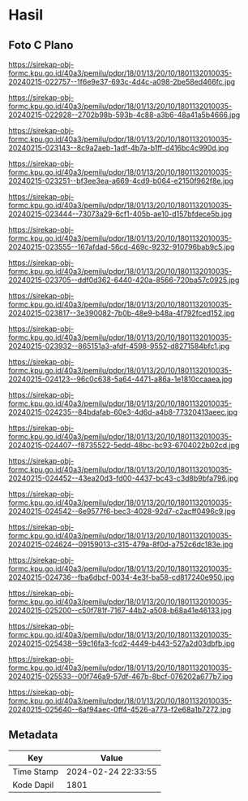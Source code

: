# Hasil

## Foto C Plano

https://sirekap-obj-formc.kpu.go.id/40a3/pemilu/pdpr/18/01/13/20/10/1801132010035-20240215-022757--1f6e9e37-693c-4d4c-a098-2be58ed466fc.jpg

https://sirekap-obj-formc.kpu.go.id/40a3/pemilu/pdpr/18/01/13/20/10/1801132010035-20240215-022928--2702b98b-593b-4c88-a3b6-48a41a5b4666.jpg

https://sirekap-obj-formc.kpu.go.id/40a3/pemilu/pdpr/18/01/13/20/10/1801132010035-20240215-023143--8c9a2aeb-1adf-4b7a-b1ff-d416bc4c990d.jpg

https://sirekap-obj-formc.kpu.go.id/40a3/pemilu/pdpr/18/01/13/20/10/1801132010035-20240215-023251--bf3ee3ea-a669-4cd9-b064-e2150f962f8e.jpg

https://sirekap-obj-formc.kpu.go.id/40a3/pemilu/pdpr/18/01/13/20/10/1801132010035-20240215-023444--73073a29-6cf1-405b-ae10-d157bfdece5b.jpg

https://sirekap-obj-formc.kpu.go.id/40a3/pemilu/pdpr/18/01/13/20/10/1801132010035-20240215-023555--167afdad-56cd-469c-9232-910796bab9c5.jpg

https://sirekap-obj-formc.kpu.go.id/40a3/pemilu/pdpr/18/01/13/20/10/1801132010035-20240215-023705--ddf0d362-6440-420a-8566-720ba57c0925.jpg

https://sirekap-obj-formc.kpu.go.id/40a3/pemilu/pdpr/18/01/13/20/10/1801132010035-20240215-023817--3e390082-7b0b-48e9-b48a-4f792fced152.jpg

https://sirekap-obj-formc.kpu.go.id/40a3/pemilu/pdpr/18/01/13/20/10/1801132010035-20240215-023932--865151a3-afdf-4598-9552-d8271584bfc1.jpg

https://sirekap-obj-formc.kpu.go.id/40a3/pemilu/pdpr/18/01/13/20/10/1801132010035-20240215-024123--96c0c638-5a64-4471-a86a-1e1810ccaaea.jpg

https://sirekap-obj-formc.kpu.go.id/40a3/pemilu/pdpr/18/01/13/20/10/1801132010035-20240215-024235--84bdafab-60e3-4d6d-a4b8-77320413aeec.jpg

https://sirekap-obj-formc.kpu.go.id/40a3/pemilu/pdpr/18/01/13/20/10/1801132010035-20240215-024407--f8735522-5edd-48bc-bc93-6704022b02cd.jpg

https://sirekap-obj-formc.kpu.go.id/40a3/pemilu/pdpr/18/01/13/20/10/1801132010035-20240215-024452--43ea20d3-fd00-4437-bc43-c3d8b9bfa796.jpg

https://sirekap-obj-formc.kpu.go.id/40a3/pemilu/pdpr/18/01/13/20/10/1801132010035-20240215-024542--6e9577f6-bec3-4028-92d7-c2acff0496c9.jpg

https://sirekap-obj-formc.kpu.go.id/40a3/pemilu/pdpr/18/01/13/20/10/1801132010035-20240215-024624--09159013-c315-479a-8f0d-a752c6dc183e.jpg

https://sirekap-obj-formc.kpu.go.id/40a3/pemilu/pdpr/18/01/13/20/10/1801132010035-20240215-024736--fba6dbcf-0034-4e3f-ba58-cd817240e950.jpg

https://sirekap-obj-formc.kpu.go.id/40a3/pemilu/pdpr/18/01/13/20/10/1801132010035-20240215-025200--c50f781f-7167-44b2-a508-b68a41e46133.jpg

https://sirekap-obj-formc.kpu.go.id/40a3/pemilu/pdpr/18/01/13/20/10/1801132010035-20240215-025438--59c16fa3-fcd2-4449-b443-527a2d03dbfb.jpg

https://sirekap-obj-formc.kpu.go.id/40a3/pemilu/pdpr/18/01/13/20/10/1801132010035-20240215-025533--00f746a9-57df-467b-8bcf-076202a677b7.jpg

https://sirekap-obj-formc.kpu.go.id/40a3/pemilu/pdpr/18/01/13/20/10/1801132010035-20240215-025640--6af94aec-0ff4-4526-a773-f2e68a1b7272.jpg


## Metadata

| Key        | Value               |
| ---------- | ------------------- |
| Time Stamp | 2024-02-24 22:33:55 |
| Kode Dapil | 1801                |



